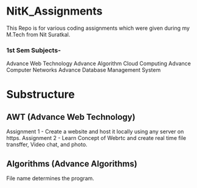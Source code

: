 # NitK_Assignments
This Repo is for various coding assignments which were given during my M.Tech from Nit Suratkal. 
### 1st Sem Subjects- 
Advance Web Technology
Advance Algorithm 
Cloud Computing
Advance Computer Networks
Advance Database Management System

# Substructure 

## AWT (Advance Web Technology) 

Assignment 1 - Create a website and host it locally using any server on https.
Assignment 2 - Learn Concept of Webrtc and create real time file transffer, Video chat, and photo.

## Algorithms (Advance Algorithms)

File name determines the program. 

